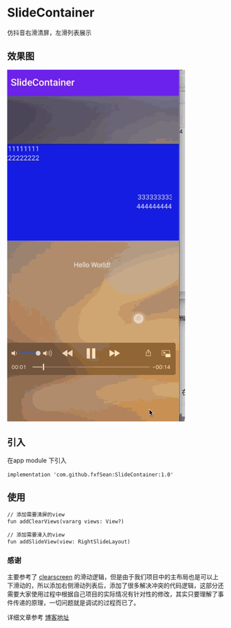 # SlideContainer
仿抖音右滑清屏，左滑列表展示

## 效果图
![demo](https://github.com/fxfSean/SlideContainer/blob/master/images/video.gif)

## 引入

在app module 下引入

``implementation 'com.github.fxfSean:SlideContainer:1.0'``

## 使用

```
// 添加需要清屏的view
fun addClearViews(vararg views: View?)
```

```
// 添加需要滑入的view
fun addSlideView(view: RightSlideLayout)
```

### 感谢

主要参考了 [clearscreen](https://github.com/lmxjw3/clearscreen) 的滑动逻辑，但是由于我们项目中的主布局也是可以上下滑动的，所以添加右侧滑动列表后，添加了很多解决冲突的代码逻辑，这部分还需要大家使用过程中根据自己项目的实际情况有针对性的修改，其实只要理解了事件传递的原理，一切问题就是调试的过程而已了。



详细文章参考 [博客地址](https://blog.csdn.net/qq_33224517/article/details/105935321)

